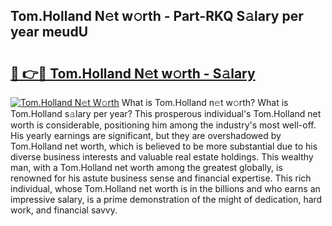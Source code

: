 ## Tom.Holland N𝚎t w𝚘rth - Part-RKQ S𝚊lary per year meudU

# <h2><a href="http://gc2tqp.nevu.top/?p=Tom.Holland">🔗 👉🔴 Tom.Holland N𝚎t w𝚘rth - S𝚊lary</a></h2>

[![Tom.Holland N𝚎t W𝚘rth](https://i.imgur.com/Oavwk0R.jpeg)](http://gc2tqp.nevu.top/?p=Tom.Holland)
What is Tom.Holland n𝚎t w𝚘rth? What is Tom.Holland s𝚊lary per year?
This prosperous individual's Tom.Holland net worth is considerable, positioning him among the industry's most well-off. His yearly earnings are significant, but they are overshadowed by Tom.Holland net worth, which is believed to be more substantial due to his diverse business interests and valuable real estate holdings. This wealthy man, with a Tom.Holland net worth among the greatest globally, is renowned for his astute business sense and financial expertise. This rich individual, whose Tom.Holland net worth is in the billions and who earns an impressive salary, is a prime demonstration of the might of dedication, hard work, and financial savvy.

